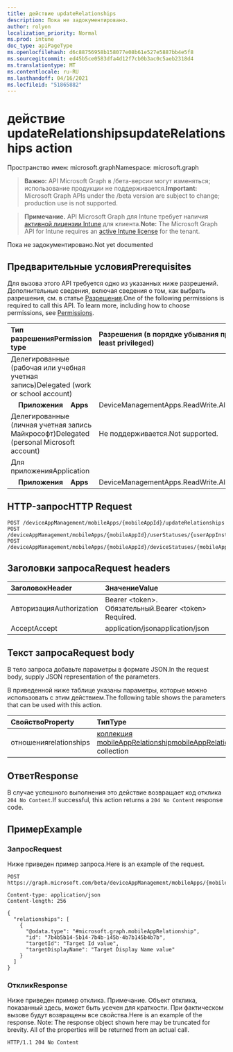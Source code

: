 ```yaml
---
title: действие updateRelationships
description: Пока не задокументировано.
author: rolyon
localization_priority: Normal
ms.prod: intune
doc_type: apiPageType
ms.openlocfilehash: d6c88756958b158077e08b61e527e5887bb4e5f8
ms.sourcegitcommit: ed45b5ce0583dfa4d12f7cb0b3ac0c5aeb2318d4
ms.translationtype: MT
ms.contentlocale: ru-RU
ms.lasthandoff: 04/16/2021
ms.locfileid: "51865882"
---
```

# <a name="updaterelationships-action"></a><span data-ttu-id="f8929-103">действие updateRelationships</span><span class="sxs-lookup"><span data-stu-id="f8929-103">updateRelationships action</span></span>

<span data-ttu-id="f8929-104">Пространство имен: microsoft.graph</span><span class="sxs-lookup"><span data-stu-id="f8929-104">Namespace: microsoft.graph</span></span>

> <span data-ttu-id="f8929-105">**Важно:** API Microsoft Graph в /бета-версии могут изменяться; использование продукции не поддерживается.</span><span class="sxs-lookup"><span data-stu-id="f8929-105">**Important:** Microsoft Graph APIs under the /beta version are subject to change; production use is not supported.</span></span>

> <span data-ttu-id="f8929-106">**Примечание.** API Microsoft Graph для Intune требует наличия [активной лицензии Intune](https://go.microsoft.com/fwlink/?linkid=839381) для клиента.</span><span class="sxs-lookup"><span data-stu-id="f8929-106">**Note:** The Microsoft Graph API for Intune requires an [active Intune license](https://go.microsoft.com/fwlink/?linkid=839381) for the tenant.</span></span>

<span data-ttu-id="f8929-107">Пока не задокументировано.</span><span class="sxs-lookup"><span data-stu-id="f8929-107">Not yet documented</span></span>

## <a name="prerequisites"></a><span data-ttu-id="f8929-108">Предварительные условия</span><span class="sxs-lookup"><span data-stu-id="f8929-108">Prerequisites</span></span>
<span data-ttu-id="f8929-p101">Для вызова этого API требуется одно из указанных ниже разрешений. Дополнительные сведения, включая сведения о том, как выбрать разрешения, см. в статье [Разрешения](/graph/permissions-reference).</span><span class="sxs-lookup"><span data-stu-id="f8929-p101">One of the following permissions is required to call this API. To learn more, including how to choose permissions, see [Permissions](/graph/permissions-reference).</span></span>

|<span data-ttu-id="f8929-111">Тип разрешения</span><span class="sxs-lookup"><span data-stu-id="f8929-111">Permission type</span></span>|<span data-ttu-id="f8929-112">Разрешения (в порядке убывания привилегий)</span><span class="sxs-lookup"><span data-stu-id="f8929-112">Permissions (from most to least privileged)</span></span>|
|:---|:---|
|<span data-ttu-id="f8929-113">Делегированные (рабочая или учебная учетная запись)</span><span class="sxs-lookup"><span data-stu-id="f8929-113">Delegated (work or school account)</span></span>||
| <span data-ttu-id="f8929-114">&nbsp; &nbsp; **Приложения**</span><span class="sxs-lookup"><span data-stu-id="f8929-114">&nbsp; &nbsp; **Apps**</span></span> | <span data-ttu-id="f8929-115">DeviceManagementApps.ReadWrite.All</span><span class="sxs-lookup"><span data-stu-id="f8929-115">DeviceManagementApps.ReadWrite.All</span></span>|
|<span data-ttu-id="f8929-116">Делегированные (личная учетная запись Майкрософт)</span><span class="sxs-lookup"><span data-stu-id="f8929-116">Delegated (personal Microsoft account)</span></span>|<span data-ttu-id="f8929-117">Не поддерживается.</span><span class="sxs-lookup"><span data-stu-id="f8929-117">Not supported.</span></span>|
|<span data-ttu-id="f8929-118">Для приложения</span><span class="sxs-lookup"><span data-stu-id="f8929-118">Application</span></span>||
| <span data-ttu-id="f8929-119">&nbsp; &nbsp; **Приложения**</span><span class="sxs-lookup"><span data-stu-id="f8929-119">&nbsp; &nbsp; **Apps**</span></span> | <span data-ttu-id="f8929-120">DeviceManagementApps.ReadWrite.All</span><span class="sxs-lookup"><span data-stu-id="f8929-120">DeviceManagementApps.ReadWrite.All</span></span>|

## <a name="http-request"></a><span data-ttu-id="f8929-121">HTTP-запрос</span><span class="sxs-lookup"><span data-stu-id="f8929-121">HTTP Request</span></span>
<!-- {
  "blockType": "ignored"
}
-->
``` http
POST /deviceAppManagement/mobileApps/{mobileAppId}/updateRelationships
POST /deviceAppManagement/mobileApps/{mobileAppId}/userStatuses/{userAppInstallStatusId}/app/updateRelationships
POST /deviceAppManagement/mobileApps/{mobileAppId}/deviceStatuses/{mobileAppInstallStatusId}/app/updateRelationships
```

## <a name="request-headers"></a><span data-ttu-id="f8929-122">Заголовки запроса</span><span class="sxs-lookup"><span data-stu-id="f8929-122">Request headers</span></span>
|<span data-ttu-id="f8929-123">Заголовок</span><span class="sxs-lookup"><span data-stu-id="f8929-123">Header</span></span>|<span data-ttu-id="f8929-124">Значение</span><span class="sxs-lookup"><span data-stu-id="f8929-124">Value</span></span>|
|:---|:---|
|<span data-ttu-id="f8929-125">Авторизация</span><span class="sxs-lookup"><span data-stu-id="f8929-125">Authorization</span></span>|<span data-ttu-id="f8929-126">Bearer &lt;token&gt;. Обязательный.</span><span class="sxs-lookup"><span data-stu-id="f8929-126">Bearer &lt;token&gt; Required.</span></span>|
|<span data-ttu-id="f8929-127">Accept</span><span class="sxs-lookup"><span data-stu-id="f8929-127">Accept</span></span>|<span data-ttu-id="f8929-128">application/json</span><span class="sxs-lookup"><span data-stu-id="f8929-128">application/json</span></span>|

## <a name="request-body"></a><span data-ttu-id="f8929-129">Текст запроса</span><span class="sxs-lookup"><span data-stu-id="f8929-129">Request body</span></span>
<span data-ttu-id="f8929-130">В тело запроса добавьте параметры в формате JSON.</span><span class="sxs-lookup"><span data-stu-id="f8929-130">In the request body, supply JSON representation of the parameters.</span></span>

<span data-ttu-id="f8929-131">В приведенной ниже таблице указаны параметры, которые можно использовать с этим действием.</span><span class="sxs-lookup"><span data-stu-id="f8929-131">The following table shows the parameters that can be used with this action.</span></span>

|<span data-ttu-id="f8929-132">Свойство</span><span class="sxs-lookup"><span data-stu-id="f8929-132">Property</span></span>|<span data-ttu-id="f8929-133">Тип</span><span class="sxs-lookup"><span data-stu-id="f8929-133">Type</span></span>|<span data-ttu-id="f8929-134">Описание</span><span class="sxs-lookup"><span data-stu-id="f8929-134">Description</span></span>|
|:---|:---|:---|
|<span data-ttu-id="f8929-135">отношения</span><span class="sxs-lookup"><span data-stu-id="f8929-135">relationships</span></span>|<span data-ttu-id="f8929-136">[коллекция mobileAppRelationship](../resources/intune-apps-mobileapprelationship.md)</span><span class="sxs-lookup"><span data-stu-id="f8929-136">[mobileAppRelationship](../resources/intune-apps-mobileapprelationship.md) collection</span></span>|<span data-ttu-id="f8929-137">Пока не задокументировано.</span><span class="sxs-lookup"><span data-stu-id="f8929-137">Not yet documented</span></span>|



## <a name="response"></a><span data-ttu-id="f8929-138">Ответ</span><span class="sxs-lookup"><span data-stu-id="f8929-138">Response</span></span>
<span data-ttu-id="f8929-139">В случае успешного выполнения это действие возвращает код отклика `204 No Content`.</span><span class="sxs-lookup"><span data-stu-id="f8929-139">If successful, this action returns a `204 No Content` response code.</span></span>

## <a name="example"></a><span data-ttu-id="f8929-140">Пример</span><span class="sxs-lookup"><span data-stu-id="f8929-140">Example</span></span>

### <a name="request"></a><span data-ttu-id="f8929-141">Запрос</span><span class="sxs-lookup"><span data-stu-id="f8929-141">Request</span></span>
<span data-ttu-id="f8929-142">Ниже приведен пример запроса.</span><span class="sxs-lookup"><span data-stu-id="f8929-142">Here is an example of the request.</span></span>
``` http
POST https://graph.microsoft.com/beta/deviceAppManagement/mobileApps/{mobileAppId}/updateRelationships

Content-type: application/json
Content-length: 256

{
  "relationships": [
    {
      "@odata.type": "#microsoft.graph.mobileAppRelationship",
      "id": "7b4b5b14-5b14-7b4b-145b-4b7b145b4b7b",
      "targetId": "Target Id value",
      "targetDisplayName": "Target Display Name value"
    }
  ]
}
```

### <a name="response"></a><span data-ttu-id="f8929-143">Отклик</span><span class="sxs-lookup"><span data-stu-id="f8929-143">Response</span></span>
<span data-ttu-id="f8929-p102">Ниже приведен пример отклика. Примечание. Объект отклика, показанный здесь, может быть усечен для краткости. При фактическом вызове будут возвращены все свойства.</span><span class="sxs-lookup"><span data-stu-id="f8929-p102">Here is an example of the response. Note: The response object shown here may be truncated for brevity. All of the properties will be returned from an actual call.</span></span>
``` http
HTTP/1.1 204 No Content
```








